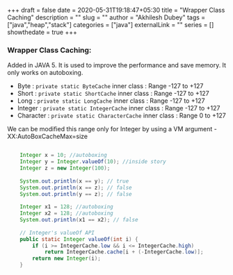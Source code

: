 +++ 
draft = false
date = 2020-05-31T19:18:47+05:30
title = "Wrapper Class Caching"
description = ""
slug = "" 
author = "Akhilesh Dubey"
tags = ["java","heap","stack"]
categories = ["java"]
externalLink = ""
series = []
showthedate = true
+++

### Wrapper Class Caching: 
Added in JAVA 5. It is used to improve the performance and save memory. It only works on autoboxing.

- Byte : ``` private static ByteCache ``` inner class : Range -127 to +127
- Short : ``` private static ShortCache ``` inner class : Range -127 to +127
- Long : ``` private static LongCache ``` inner class : Range -127 to +127
- Integer : ``` private static IntegerCache ``` inner class : Range -127 to +127
- Character : ``` private static CharacterCache ``` inner class : Range 0 to +127
      
We can be modified this range only for Integer by using a VM argument -XX:AutoBoxCacheMax=size

``` java

    Integer x = 10; //autoboxing
    Integer y = Integer.valueOf(10); //inside story
    Integer z = new Integer(100);
    
    System.out.println(x == y); // true
    System.out.println(x == z); // false
    System.out.println(y == z); // false
    
    Integer x1 = 128; //autoboxing
    Integer x2 = 128; //autoboxing
    System.out.println(x1 == x2); // false   
    
    // Integer's valueOf API
    public static Integer valueOf(int i) {
        if (i >= IntegerCache.low && i <= IntegerCache.high)
            return IntegerCache.cache[i + (-IntegerCache.low)];
        return new Integer(i);
    }

```
